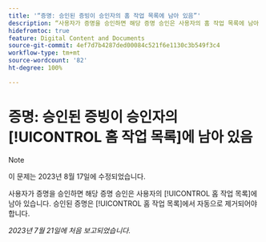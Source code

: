 ```yaml
---
title: '“증명: 승인된 증빙이 승인자의 홈 작업 목록에 남아 있음”'
description: “사용자가 증명을 승인하면 해당 증명 승인은 사용자의 홈 작업 목록에 남아 있습니다. 승인된 증명은 홈 작업 목록에서 자동으로 제거되어야 합니다.”
hidefromtoc: true
feature: Digital Content and Documents
source-git-commit: 4ef7d7b4287ded00084c521f6e1130c3b549f3c4
workflow-type: tm+mt
source-wordcount: '82'
ht-degree: 100%

---
```



# 증명: 승인된 증빙이 승인자의 [!UICONTROL 홈 작업 목록]에 남아 있음

<!--WF and WFP TOCs-->

>[!NOTE]
>
>이 문제는 2023년 8월 17일에 수정되었습니다.

사용자가 증명을 승인하면 해당 증명 승인은 사용자의 [!UICONTROL 홈 작업 목록]에 남아 있습니다. 승인된 증명은 [!UICONTROL 홈 작업 목록]에서 자동으로 제거되어야 합니다.

_2023년 7월 21일에 처음 보고되었습니다._

